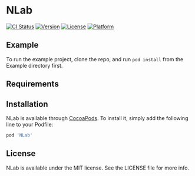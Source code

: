 # NLab

[![CI Status](https://img.shields.io/travis/yasinkbas/NLab.svg?style=flat)](https://travis-ci.org/yasinkbas/NLab)
[![Version](https://img.shields.io/cocoapods/v/NLab.svg?style=flat)](https://cocoapods.org/pods/NLab)
[![License](https://img.shields.io/cocoapods/l/NLab.svg?style=flat)](https://cocoapods.org/pods/NLab)
[![Platform](https://img.shields.io/cocoapods/p/NLab.svg?style=flat)](https://cocoapods.org/pods/NLab)

## Example

To run the example project, clone the repo, and run `pod install` from the Example directory first.

## Requirements

## Installation

NLab is available through [CocoaPods](https://cocoapods.org). To install
it, simply add the following line to your Podfile:

```ruby
pod 'NLab'
```

## License

NLab is available under the MIT license. See the LICENSE file for more info.
